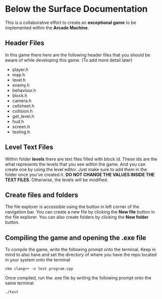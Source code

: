 # Below the Surface Documentation

This is a collaborative effort to create an **exceptional game** to be implemented within the **Arcade Machine**.


## Header Files

In this game there here are the following header files that you should be aware of while developing this game. (To add more detail later)

 - player.h
 - map.h
 - level.h
 - enemy.h
 - behaviour.h
 - block.h
 - camera.h
 - cellsheet.h
 - collision.h
 - get_level.h
 - hud.h
 - screen.h
 - testing.h
 
## Level Text Files
Within folder **levels** there are text files filled with block id. These ids are the what represents the levels that you see within the game. And you can create one by using the level editor. Just make sure to add them in the folder once you've created it. **DO NOT CHANGE THE VALUES INSIDE THE TEXT FILES**. Otherwise, the levels will be modified.

## Create files and folders

The file explorer is accessible using the button in left corner of the navigation bar. You can create a new file by clicking the **New file** button in the file explorer. You can also create folders by clicking the **New folder** button.

## Compiling the game and opening the .exe file
To compile the game, write the following prompt onto the terminal. Keep in mind to also have and set the directory of where you have the repo located in your system onto the terminal 
```
skm clang++ -o test program.cpp
```
Once compiled, run the .exe file by writing the following prompt onto the same terminal
```
./test
```


